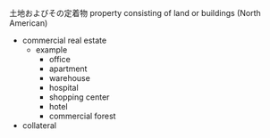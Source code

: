 土地およびその定着物
property consisting of land or buildings (North American)
- commercial real estate
    - example
        - office
        - apartment
        - warehouse
        - hospital
        - shopping center
        - hotel
        - commercial forest
- collateral